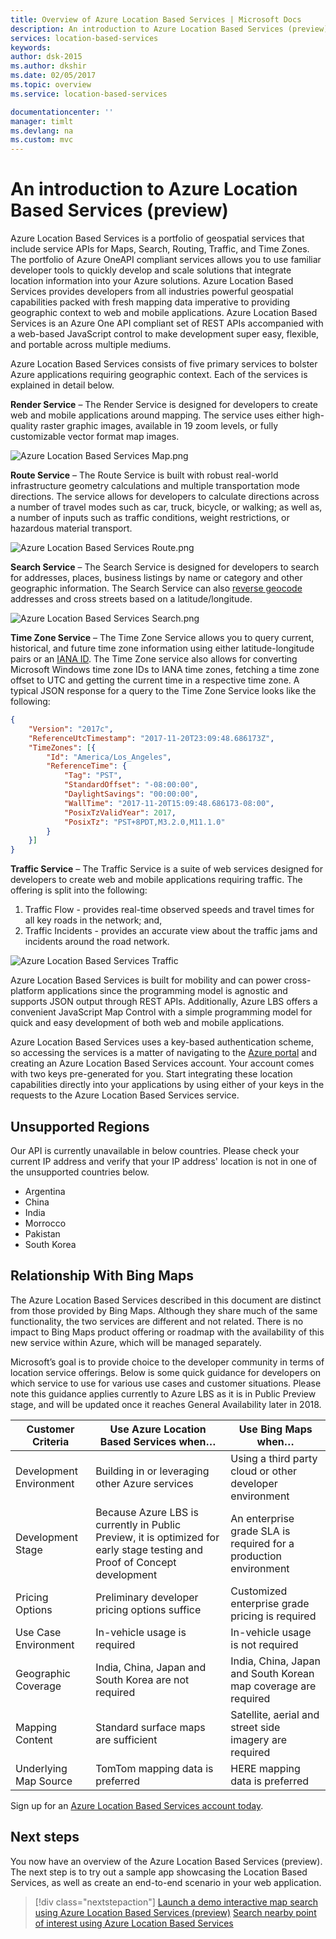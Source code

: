 ```yaml
---
title: Overview of Azure Location Based Services | Microsoft Docs
description: An introduction to Azure Location Based Services (preview)
services: location-based-services
keywords: 
author: dsk-2015
ms.author: dkshir
ms.date: 02/05/2017
ms.topic: overview
ms.service: location-based-services

documentationcenter: ''
manager: timlt
ms.devlang: na
ms.custom: mvc
---
```


# An introduction to Azure Location Based Services (preview)
Azure Location Based Services is a portfolio of geospatial services that include service APIs for Maps, Search, Routing, Traffic, and Time Zones. The portfolio of Azure OneAPI compliant services allows you to use familiar developer tools to quickly develop and scale solutions that integrate location information into your Azure solutions. Azure Location Based Services provides developers from all industries powerful geospatial capabilities packed with fresh mapping data imperative to providing geographic context to web and mobile applications. Azure Location Based Services is an Azure One API compliant set of REST APIs accompanied with a web-based JavaScript control to make development super easy, flexible, and portable across multiple mediums. 

Azure Location Based Services consists of five primary services to bolster Azure applications requiring geographic context. Each of the services is explained in detail below.

**Render Service** – The Render Service is designed for developers to create web and mobile applications around mapping. The service uses either high-quality raster graphic images, available in 19 zoom levels, or fully customizable vector format map images.

![Azure Location Based Services Map.png](media/about-location-based-services/Introduction_Map.png)

**Route Service** – The Route Service is built with robust real-world infrastructure geometry calculations and multiple transportation mode directions. The service allows for developers to calculate directions across a number of travel modes such as car, truck, bicycle, or walking; as well as, a number of inputs such as traffic conditions, weight restrictions, or hazardous material transport.

![Azure Location Based Services Route.png](media/about-location-based-services/Introduction_Route.png)

**Search Service** – The Search Service is designed for developers to search for addresses, places, business listings by name or category and other geographic information. The Search Service can also [reverse geocode](https://en.wikipedia.org/wiki/Reverse_geocoding) addresses and cross streets based on a latitude/longitude. 

![Azure Location Based Services Search.png](media/about-location-based-services/Introduction_Search.png)

**Time Zone Service** – The Time Zone Service allows you to query current, historical, and future time zone information using either latitude-longitude pairs or an [IANA ID](http://www.iana.org/). The Time Zone service also allows for converting Microsoft Windows time zone IDs to IANA time zones, fetching a time zone offset to UTC and getting the current time in a respective time zone. A typical JSON response for a query to the Time Zone Service looks like the following:

```JSON
{
    "Version": "2017c",
    "ReferenceUtcTimestamp": "2017-11-20T23:09:48.686173Z",
    "TimeZones": [{
        "Id": "America/Los_Angeles",
        "ReferenceTime": {
            "Tag": "PST",
            "StandardOffset": "-08:00:00",
            "DaylightSavings": "00:00:00",
            "WallTime": "2017-11-20T15:09:48.686173-08:00",
            "PosixTzValidYear": 2017,
            "PosixTz": "PST+8PDT,M3.2.0,M11.1.0"
        }
    }]
}
```

**Traffic Service** – The Traffic Service is a suite of web services designed for developers to create web and mobile applications requiring traffic. The offering is split into the following:
1. Traffic Flow - provides real-time observed speeds and travel times for all key roads in the network; and, 
2. Traffic Incidents - provides an accurate view about the traffic jams and incidents around the road network.

![Azure Location Based Services Traffic](media/about-location-based-services/Introduction_Traffic.png)

Azure Location Based Services is built for mobility and can power cross-platform applications since the programming model is agnostic and supports JSON output through REST APIs. Additionally, Azure LBS offers a convenient JavaScript Map Control with a simple programming model for quick and easy development of both web and mobile applications. 

Azure Location Based Services uses a key-based authentication scheme, so accessing the services is a matter of navigating to the [Azure portal](http://portal.azure.com) and creating an Azure Location Based Services account. Your account comes with two keys pre-generated for you. Start integrating these location capabilities directly into your applications by using either of your keys in the requests to the Azure Location Based Services service.

## Unsupported Regions
Our API is currently unavailable in below countries. Please check your current IP address and verify that your IP address' location is not in one of the unsupported countries below.

* Argentina
* China
* India
* Morrocco
* Pakistan
* South Korea

## Relationship With Bing Maps
The Azure Location Based Services described in this document are distinct from those provided by Bing Maps.  Although they share much of the same functionality, the two services are different and not related.  There is no impact to Bing Maps product offering or roadmap with the availability of this new service within Azure, which will be managed separately.

Microsoft’s goal is to provide choice to the developer community in terms of location service offerings.  Below is some quick guidance for developers on which service to use for various use cases and customer situations.  Please note this guidance applies currently to Azure LBS as it is in Public Preview stage, and will be updated once it reaches General Availability later in 2018.

| Customer Criteria | Use Azure Location Based Services when… | Use Bing Maps when… |
| ------------- | ------------- | ------------- |
| Development Environment | Building in or leveraging other Azure services | Using a third party cloud or other developer environment |
| Development Stage  | Because Azure LBS is currently in Public Preview, it is optimized for early stage testing and Proof of Concept development | An enterprise grade SLA is required for a production environment |
| Pricing Options | Preliminary developer pricing options suffice | Customized enterprise grade pricing is required |
| Use Case Environment | In-vehicle usage is required | In-vehicle usage is not required |
| Geographic Coverage | India, China, Japan and South Korea are not required | India, China, Japan and South Korean map coverage are required |
| Mapping Content | Standard surface maps are sufficient | Satellite, aerial and street side imagery are required |
| Underlying Map Source | TomTom mapping data is preferred | HERE mapping data is preferred |

Sign up for an [Azure Location Based Services account today](http://aka.ms/azurelbsportal).

## Next steps

You now have an overview of the Azure Location Based Services (preview). The next step is to try out a sample app showcasing the Location Based Services, as well as create an end-to-end scenario in your web application.

> [!div class="nextstepaction"]
> [Launch a demo interactive map search using Azure Location Based Services (preview)](quick-demo-map-app.md)
> [Search nearby point of interest using Azure Location Based Services](tutorial-search-location.md)
